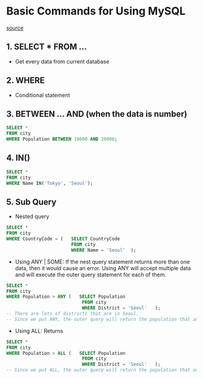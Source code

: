 # Basic Commands for Using MySQL

[source]("https://www.youtube.com/watch?v=vgIc4ctNFbc&t=364s")

## 1. SELECT * FROM ...

- Get every data from current database

## 2. WHERE

- Conditional statement

## 3. BETWEEN ... AND (when the data is number)

```SQL
SELECT *
FROM city
WHERE Population BETWEEN 10000 AND 20000;
```

## 4. IN()

```SQL
SELECT *
FROM city
WHERE Name IN('Tokyo', 'Seoul');
```

## 5. Sub Query

- Nested query

```SQL
SELECT *
FROM city
WHERE CountryCode = (   SELECT CountryCode
                        FROM city
                        WHERE Name = 'Seoul'  );
```

- Using ANY | SOME: If the nest query statement returns more than one data, then it would cause an error. Using ANY will accept multiple data and will execute the outer query statement for each of them.

```SQL
SELECT *
FROM city
WHERE Population > ANY (   SELECT Population
                            FROM city
                            WHERE District = 'Seoul'   );
-- There are lots of districts that are in Seoul.
-- Since we put ANY, the outer query will return the population that anything bigger than any of population that we got from the inner query.
```

- Using ALL: Returns

```SQL
SELECT *
FROM city
WHERE Population > ALL (   SELECT Population
                            FROM city
                            WHERE District = 'Seoul'   );
-- Since we put ALL, the outer query will return the population that only bigger than inner query's highest value.
```
